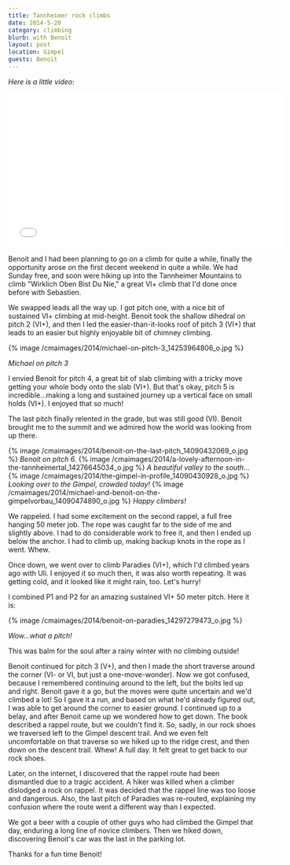 ```yaml
---
title: Tannheimer rock climbs
date: 2014-5-20
category: climbing
blurb: with Benoit
layout: post
location: Gimpel
guests: Benoit
---
```


_Here is a little video_:

<iframe width="560" height="315" src="//www.youtube.com/embed/TyFrS7JqQqI"
frameborder="0" allowfullscreen></iframe>

Benoit and I had been planning to go on a climb for quite a while, finally the
opportunity arose on the first decent weekend in quite a while. We had Sunday
free, and soon were hiking up into the Tannheimer Mountains to climb "Wirklich
Oben Bist Du Nie," a great VI+ climb that I'd done once before with Sebastien.

We swapped leads all the way up. I got pitch one, with a nice bit of sustained
VI+ climbing at mid-height. Benoit took the shallow dihedral on pitch 2 (VI+),
and then I led the easier-than-it-looks roof of pitch 3 (VI+) that leads to an
easier but highly enjoyable bit of chimney climbing.

{% image /cmaimages/2014/michael-on-pitch-3_14253964806_o.jpg %}

<i>Michael on pitch 3</i>

I envied Benoit for pitch 4, a great bit of slab climbing with a tricky move
getting your whole body onto the slab (VI+). But that's okay, pitch 5 is
incredible...making a long and sustained journey up a vertical face on small
holds (VI+). I enjoyed that so much!

The last pitch finally relented in the grade, but was still good (VI). Benoit
brought me to the summit and we admired how the world was looking from up there.

{% image /cmaimages/2014/benoit-on-the-last-pitch_14090432069_o.jpg %}
<i>Benoit on pitch 6.</i>
{% image /cmaimages/2014/a-lovely-afternoon-in-the-tannheimertal_14276645034_o.jpg %}
<i>A beautiful valley to the south...</i>
{% image /cmaimages/2014/the-gimpel-in-profile_14090430928_o.jpg %}
<i>Looking over to the Gimpel, crowded today!</i>
{% image /cmaimages/2014/michael-and-benoit-on-the-gimpelvorbau_14090474890_o.jpg %}
<i>Happy climbers!</i>

We rappeled. I had some excitement on the second rappel, a full free hanging 50
meter job. The rope was caught far to the side of me and slightly above. I had
to do considerable work to free it, and then I ended up below the anchor. I had
to climb up, making backup knots in the rope as I went. Whew.

Once down, we went over to climb Paradies (VI+), which I'd climbed years ago
with Uli. I enjoyed it so much then, it was also worth repeating. It was getting
cold, and it looked like it might rain, too. Let's hurry!

I combined P1 and P2 for an amazing sustained VI+ 50 meter pitch. Here it is:

{% image /cmaimages/2014/benoit-on-paradies_14297279473_o.jpg %}

<i>Wow...what a pitch!</i>

This was balm for the soul after a rainy winter with no climbing outside!

Benoit continued for pitch 3 (V+), and then I made the short traverse around the
corner (VI- or VI, but just a one-move-wonder). Now we got confused, because I
remembered continuing around to the left, but the bolts led up and right. Benoit
gave it a go, but the moves were quite uncertain and we'd climbed a lot! So I
gave it a run, and based on what he'd already figured out, I was able to get
around the corner to easier ground. I continued up to a belay, and after Benoit
came up we wondered how to get down. The book described a rappel route, but we
couldn't find it. So, sadly, in our rock shoes we traversed left to the Gimpel
descent trail. And we even felt uncomfortable on that traverse so we hiked up to
the ridge crest, and then down on the descent trail. Whew! A full day. It felt
great to get back to our rock shoes.

Later, on the internet, I discovered that the rappel route had been dismantled
due to a tragic accident. A hiker was killed when a climber dislodged a rock on
rappel. It was decided that the rappel line was too loose and dangerous. Also,
the last pitch of Paradies was re-routed, explaining my confusion where the
route went a different way than I expected.

We got a beer with a couple of other guys who had climbed the Gimpel that day,
enduring a long line of novice climbers. Then we hiked down, discovering
Benoit's car was the last in the parking lot.

Thanks for a fun time Benoit!




